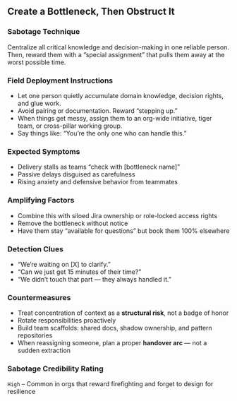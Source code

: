 ## Create a Bottleneck, Then Obstruct It

### Sabotage Technique
Centralize all critical knowledge and decision-making in one reliable person.  
Then, reward them with a “special assignment” that pulls them away at the worst possible time.

###  Field Deployment Instructions
- Let one person quietly accumulate domain knowledge, decision rights, and glue work.
- Avoid pairing or documentation. Reward “stepping up.”
- When things get messy, assign them to an org-wide initiative, tiger team, or cross-pillar working group.
- Say things like: “You’re the only one who can handle this.”

### Expected Symptoms
- Delivery stalls as teams “check with [bottleneck name]”
- Passive delays disguised as carefulness
- Rising anxiety and defensive behavior from teammates

### Amplifying Factors
- Combine this with siloed Jira ownership or role-locked access rights
- Remove the bottleneck without notice
- Have them stay “available for questions” but book them 100% elsewhere

### Detection Clues
- “We’re waiting on [X] to clarify.”
- “Can we just get 15 minutes of their time?”
- “We didn’t touch that part — they always handled it.”

### Countermeasures
- Treat concentration of context as a **structural risk**, not a badge of honor
- Rotate responsibilities proactively
- Build team scaffolds: shared docs, shadow ownership, and pattern repositories
- When reassigning someone, plan a proper **handover arc** — not a sudden extraction

### Sabotage Credibility Rating
`High` – Common in orgs that reward firefighting and forget to design for resilience
